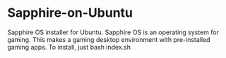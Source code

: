 # Sapphire-on-Ubuntu
Sapphire OS installer for Ubuntu. Sapphire OS is an operating system for gaming. This makes a gaming desktop environment with pre-installed gaming apps.
To install, just bash index.sh

